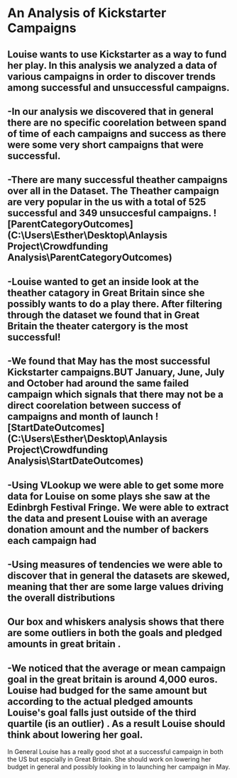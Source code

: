 # An Analysis of Kickstarter Campaigns
Louise wants to use Kickstarter as a way to fund her play. In this analysis we analyzed a data of various campaigns in order to discover trends among successful and unsuccessful campaigns. 
---
-In our analysis we discovered that in general there are no specific coorelation between spand of time of each campaigns and success as there were some very short campaigns that were successful.
---
-There are many successful theather campaigns over all in the Dataset. The Theather campaign are very popular in the us with a total of 525 successful and 349 unsuccesful campaigns. ![ParentCategoryOutcomes] (C:\Users\Esther\Desktop\Anlaysis Project\Crowdfunding Analysis\ParentCategoryOutcomes)
---
-Louise wanted to get an inside look at the theather catagory in Great Britain since she possibly wants to do a play there. After filtering through the dataset we found that in Great Britain the theater catergory is the most successful!
---
-We found that May has the most successful Kickstarter campaigns.BUT January, June, July and October had around the same failed campaign which signals that there may not be a direct coorelation between success of campaigns and month of launch ![StartDateOutcomes] (C:\Users\Esther\Desktop\Anlaysis Project\Crowdfunding Analysis\StartDateOutcomes)
---
-Using VLookup we were able to get some more data for Louise on some plays she saw at the Edinbrgh Festival Fringe. We were able to extract the data and present Louise with an average donation amount and the number of backers each campaign had
---
-Using measures of tendencies we were able to discover that in general the datasets are skewed, meaning that ther are some large values driving the overall distributions 
---
Our box and whiskers analysis shows that there are some outliers in both the goals and pledged amounts in great britain . 
---
-We noticed that the average or mean campaign goal in the great britain is around 4,000 euros. Louise had budged for the same amount but according to the actual pledged amounts Louise's goal falls just outside of the third quartile (is an outlier) . As a result Louise should think about lowering her goal. 
---
In General Louise has a really good shot at a successful campaign in both the US but espcially in Great Britain. She should work on lowering her budget in general and possibly looking in to launching her campaign in May. 
